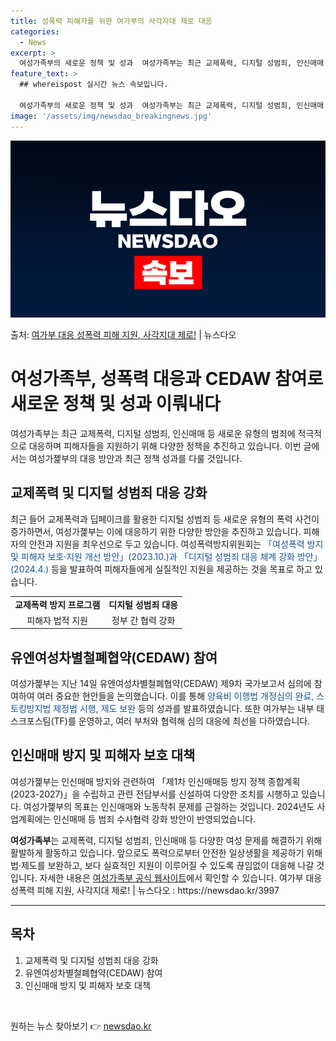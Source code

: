 ```yaml
---
title: 성폭력 피해자를 위한 여가부의 사각지대 제로 대응
categories:
  - News
excerpt: >
  여성가족부의 새로운 정책 및 성과  여성가족부는 최근 교제폭력, 디지털 성범죄, 인신매매 등 새로운 유형의 …
feature_text: >
  ## whereispost 실시간 뉴스 속보입니다.

  여성가족부의 새로운 정책 및 성과  여성가족부는 최근 교제폭력, 디지털 성범죄, 인신매매 등 새로운 유형의 …
image: '/assets/img/newsdao_breakingnews.jpg'
---
```


![뉴스다오 속보](/assets/img/newsdao_breakingnews.jpg)

<p>출처: <a href="https://newsdao.kr/3997" rel="dofollow">여가부 대응 성폭력 피해 지원, 사각지대 제로!</a> | 뉴스다오</p>

<h1>여성가족부, 성폭력 대응과 CEDAW 참여로 새로운 정책 및 성과 이뤄내다</h1>

<p data-ke-size="size16">여성가족부는 최근 교제폭력, 디지털 성범죄, 인신매매 등 새로운 유형의 범죄에 적극적으로 대응하며 피해자들을 지원하기 위해 다양한 정책을 추진하고 있습니다. 이번 글에서는 여성가졡부의 대응 방안과 최근 정책 성과를 다룰 것입니다.</p>

<h2 data-ke-size="size26">교제폭력 및 디지털 성범죄 대응 강화</h2>

<p data-ke-size="size16">최근 들어 교제폭력과 딥페이크를 활용한 디지털 성범죄 등 새로운 유형의 폭력 사건이 증가하면서, 여성가졡부는 이에 대응하기 위한 다양한 방안을 추진하고 있습니다. 피해자의 안전과 지원을 최우선으로 두고 있습니다. 여성폭력방지위원회는 <span style="color: #1a5490;">「여성폭력 방지 및 피해자 보호·지원 개선 방안」(2023.10.)과 「디지털 성범죄 대응 체계 강화 방안」(2024.4.)</span> 등을 발표하여 피해자들에게 실질적인 지원을 제공하는 것을 목표로 하고 있습니다.</p>

<table>
  <tr>
    <td style="text-align: center; height: 17px;"><b>교제폭력 방지 프로그램</b></td>
    <td style="text-align: center; height: 17px;"><b>디지털 성범죄 대응</b></td>
  </tr>
  <tr>
    <td style="text-align: center; height: 17px;">피해자 법적 지원</td>
    <td style="text-align: center; height: 17px;">정부 간 협력 강화</td>
  </tr>
</table>

<h2 data-ke-size="size26">유엔여성차별철폐협약(CEDAW) 참여</h2>

<p data-ke-size="size16">여성가졡부는 지난 14일 유엔여성차별철폐협약(CEDAW) 제9차 국가보고서 심의에 참여하여 여러 중요한 현안들을 논의했습니다. 이를 통해 <span style="color: #1a5490;">양육비 이행법 개정심의 완료, 스토킹방지법 제정법 시행, 제도 보완</span> 등의 성과를 발표하였습니다. 또한 여가부는 내부 태스크포스팀(TF)를 운영하고, 여러 부처와 협력해 심의 대응에 최선을 다하였습니다.</p>

<h2 data-ke-size="size26">인신매매 방지 및 피해자 보호 대책</h2>

<p data-ke-size="size16">여성가졡부는 인신매매 방지와 관련하여 「제1차 인신매매등 방지 정책 종합계획(2023-2027)」을 수립하고 관련 전담부서를 신설하여 다양한 조치를 시행하고 있습니다. 여성가졡부의 목표는 인신매매와 노동착취 문제를 근절하는 것입니다. 2024년도 사업계획에는 인신매매 등 범죄 수사협력 강화 방안이 반영되었습니다.</p>

<p data-ke-size="size16"><b>여성가족부</b>는 교제폭력, 디지털 성범죄, 인신매매 등 다양한 여성 문제를 해결하기 위해 활발하게 활동하고 있습니다. 앞으로도 폭력으로부터 안전한 일상생활을 제공하기 위해 법·제도를 보완하고, 보다 실효적인 지원이 이루어질 수 있도록 끊임없이 대응해 나갈 것입니다. 자세한 내용은 <a href="https://newsdao.kr/3997">여성가족부 공식 웹사이트</a>에서 확인할 수 있습니다. 여가부 대응 성폭력 피해 지원, 사각지대 제로! | 뉴스다오 : https://newsdao.kr/3997</p>

<hr>
<h2 data-ke-size="size26">목차</h2>
<ol>
  <li>교제폭력 및 디지털 성범죄 대응 강화</li>
  <li>유엔여성차별철폐협약(CEDAW) 참여</li>
  <li>인신매매 방지 및 피해자 보호 대책</li>
</ol>
<p data-ke-size="size16">&nbsp;</p> 

원하는 뉴스 찾아보기 👉 <a href="https://newsdao.kr" rel="dofollow">newsdao.kr</a>


